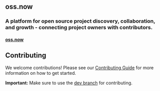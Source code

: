 ## oss.now

### A platform for open source project discovery, collaboration, and growth - connecting project owners with contributors.

#### [oss.now](https://l.oss.now)

## Contributing

We welcome contributions! Please see our [Contributing Guide](CONTRIBUTING.md) for more information on how to get started.

**Important:** Make sure to use the [dev branch](https://github.com/ossdotnow/ossdotnow/tree/dev) for contributing.
